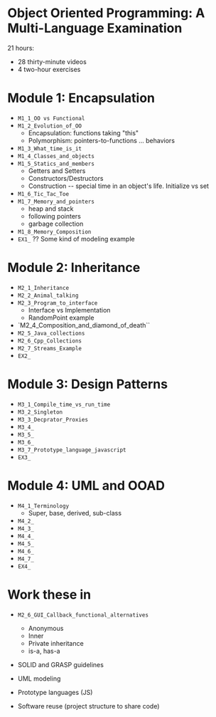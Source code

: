 # Object Oriented Programming: A Multi-Language Examination

21 hours:
  - 28 thirty-minute videos
  - 4 two-hour exercises

  
# Module 1: Encapsulation
  - `M1_1_OO vs Functional`
  - `M1_2_Evolution_of_OO`
    - Encapsulation: functions taking "this" 
    - Polymorphism: pointers-to-functions ... behaviors
  - `M1_3_What_time_is_it`
  - `M1_4_Classes_and_objects`
  - `M1_5_Statics_and_members`
     - Getters and Setters
     - Constructors/Destructors
     - Construction -- special time in an object's life. Initialize vs set
  - `M1_6_Tic_Tac_Toe`
  - `M1_7_Memory_and_pointers`
      - heap and stack
      - following pointers
      - garbage collection
  - `M1_8_Memory_Composition`
  - `EX1_` ?? Some kind of modeling example

# Module 2: Inheritance
  - `M2_1_Inheritance`  
  - `M2_2_Animal_talking`
  - `M2_3_Program_to_interface` 
    - Interface vs Implementation
    - RandomPoint example
  - `M2_4_Composition_and_diamond_of_death``
  - `M2_5_Java_collections`
  - `M2_6_Cpp_Collections`
  - `M2_7_Streams_Example`
  - `EX2_`

# Module 3: Design Patterns
  - `M3_1_Compile_time_vs_run_time`
  - `M3_2_Singleton`
  - `M3_3_Decprator_Proxies`
  - `M3_4_`
  - `M3_5_`
  - `M3_6_`
  - `M3_7_Prototype_language_javascript`
  - `EX3_`

# Module 4: UML and OOAD
  - `M4_1_Terminology`
    - Super, base, derived, sub-class
  - `M4_2_`
  - `M4_3_`
  - `M4_4_`
  - `M4_5_`
  - `M4_6_`
  - `M4_7_`
  - `EX4_`
    
    
# Work these in
  - `M2_6_GUI_Callback_functional_alternatives`
      - Anonymous
      - Inner
      - Private inheritance
      - is-a, has-a  
  
  - SOLID and GRASP guidelines
  - UML modeling
  - Prototype languages (JS)
  - Software reuse (project structure to share code)
